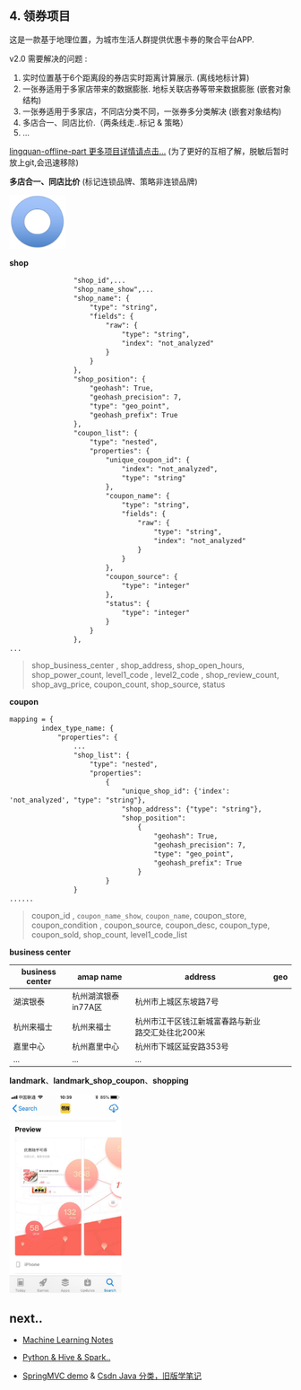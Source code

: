 ## 4. 领券项目

这是一款基于地理位置，为城市生活人群提供优惠卡券的聚合平台APP.

v2.0 需要解决的问题 :

1. 实时位置基于6个距离段的券店实时距离计算展示. (离线地标计算)
2. 一张券适用于多家店带来的数据膨胀. 地标关联店券等带来数据膨胀 (嵌套对象结构)
3. 一张券适用于多家店，不同店分类不同，一张券多分类解决 (嵌套对象结构)
4. 多店合一、同店比价.（两条线走..标记 & 策略）
5. ...

[lingquan-offline-part 更多项目详情请点击...][1]   (为了更好的互相了解，脱敏后暂时放上git,会迅速移除)

**多店合一、同店比价** (标记连锁品牌、策略非连锁品牌)

<div class="limg1">
<img src="/images/pro/lq6.jpeg" width="100" />
</div>

**shop**

```
                "shop_id",...
                "shop_name_show",...
                "shop_name": {
                    "type": "string",
                    "fields": {
                        "raw": {
                            "type": "string",
                            "index": "not_analyzed"
                        }
                    }
                },
                "shop_position": {
                    "geohash": True,
                    "geohash_precision": 7,
                    "type": "geo_point",
                    "geohash_prefix": True
                },
                "coupon_list": {
                    "type": "nested",
                    "properties": {
                        "unique_coupon_id": {
                            "index": "not_analyzed",
                            "type": "string"
                        },
                        "coupon_name": {
                            "type": "string",
                            "fields": {
                                "raw": {
                                    "type": "string",
                                    "index": "not_analyzed"
                                }
                            }
                        },
                        "coupon_source": {
                            "type": "integer"
                        },
                        "status": {
                            "type": "integer"
                        }
                    }
                },
...
```

> shop_business_center , shop_address, shop_open_hours, shop_power_count,  level1_code , level2_code , shop_review_count, shop_avg_price, coupon_count, shop_source, status

**coupon**

```
mapping = {
        index_type_name: {
            "properties": {
                ...
                "shop_list": {
                    "type": "nested",
                    "properties":
                        {
                            "unique_shop_id": {'index': 'not_analyzed', "type": "string"},
                            "shop_address": {"type": "string"},
                            "shop_position":
                                {
                                    "geohash": True,
                                    "geohash_precision": 7,
                                    "type": "geo_point",
                                    "geohash_prefix": True
                                }
                        }
                }
......
```

> coupon_id , `coupon_name_show`, `coupon_name`, coupon_store, coupon_condition , coupon_source, coupon_desc, coupon_type, coupon_sold, shop_count, level1_code_list

**business center**

business center |amap name |  address | geo
------- | ------- | ------- | -------  
湖滨银泰 | 杭州湖滨银泰in77A区 | 杭州市上城区东坡路7号 |
杭州来福士 | 杭州来福士 | 杭州市江干区钱江新城富春路与新业路交汇处往北200米 |
嘉里中心 | 杭州嘉里中心 | 杭州市下城区延安路353号 |
... | ... | ...

**landmark**、**landmark_shop_coupon**、**shopping**

<img src="/images/pro/lq5.jpeg" width="200" />

## next..

- [Machine Learning Notes][5]

- [Python & Hive & Spark..][6]

- [SpringMVC demo][s1] & [Csdn Java 分类，旧版学笔记][c1]

[s1]: https://github.com/blair101/language/tree/master/java/springMVC_demo
[c1]: https://blog.csdn.net/robbyo/article/category/1328994/14

[1]: https://github.com/blair101/baby/tree/master/cron-lingquan-offline-part
[2]: https://github.com/blair101/bigdata/tree/master/bigdata-offline-demo
[4]: /user_profile_content_interest/
[5]: /deeplearning/
[6]: /project_frame/

[redis_part]: https://github.com/blair101/baby/tree/master/redis
[img1]: /images/resume_project/user_interest_img.png
